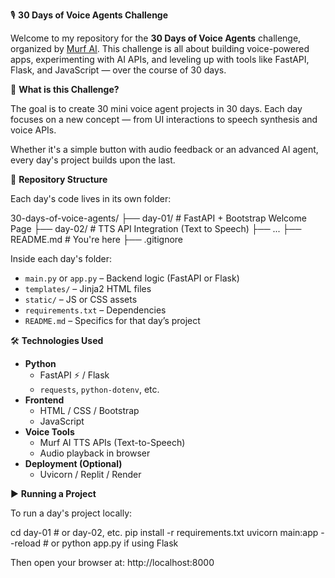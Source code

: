 🎙️ **30 Days of Voice Agents Challenge**

Welcome to my repository for the **30 Days of Voice Agents** challenge, organized by [Murf AI](https://murf.ai). This challenge is all about building voice-powered apps, experimenting with AI APIs, and leveling up with tools like FastAPI, Flask, and JavaScript — over the course of 30 days.

🚀 **What is this Challenge?**

The goal is to create 30 mini voice agent projects in 30 days. Each day focuses on a new concept — from UI interactions to speech synthesis and voice APIs.

Whether it's a simple button with audio feedback or an advanced AI agent, every day's project builds upon the last.

📁 **Repository Structure**

Each day's code lives in its own folder:

30-days-of-voice-agents/
├── day-01/ # FastAPI + Bootstrap Welcome Page
├── day-02/ # TTS API Integration (Text to Speech)
├── ...
├── README.md # You're here
├── .gitignore

Inside each day's folder:
- `main.py` or `app.py` – Backend logic (FastAPI or Flask)
- `templates/` – Jinja2 HTML files
- `static/` – JS or CSS assets
- `requirements.txt` – Dependencies
- `README.md` – Specifics for that day’s project

🛠 **Technologies Used**

- **Python**
  - FastAPI ⚡ / Flask
  - `requests`, `python-dotenv`, etc.
- **Frontend**
  - HTML / CSS / Bootstrap
  - JavaScript
- **Voice Tools**
  - Murf AI TTS APIs (Text-to-Speech)
  - Audio playback in browser
- **Deployment (Optional)**
  - Uvicorn / Replit / Render

▶️ **Running a Project**

To run a day's project locally:

cd day-01  # or day-02, etc.
pip install -r requirements.txt
uvicorn main:app --reload  # or python app.py if using Flask

Then open your browser at:
http://localhost:8000
